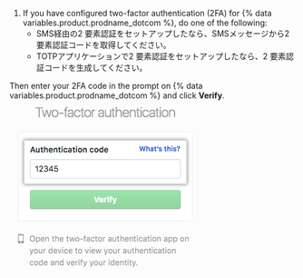 1. If you have configured two-factor authentication (2FA) for {% data variables.product.prodname_dotcom %}, do one of the following:
    - SMS経由の2 要素認証をセットアップしたなら、SMSメッセージから2 要素認証コードを取得してください。
    - TOTPアプリケーションで2 要素認証をセットアップしたなら、2 要素認証コードを生成してください。

  Then enter your 2FA code in the prompt on {% data variables.product.prodname_dotcom %} and click **Verify**. ![2 要素認証の認証コードフィールド](/assets/images/help/desktop/2fa-code-field.png)

